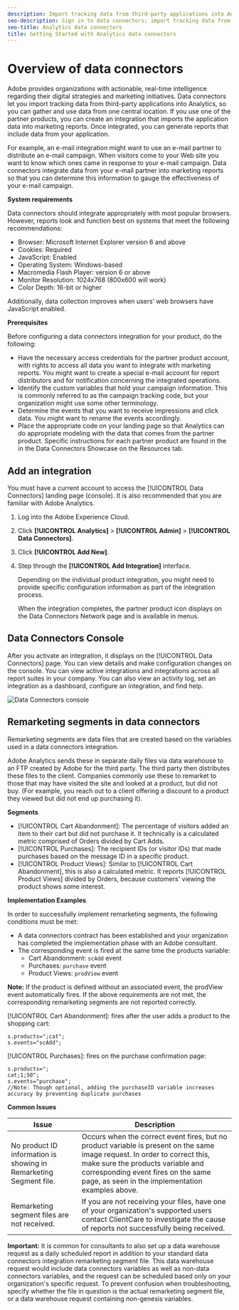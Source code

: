 ```yaml
---
description: Import tracking data from third-party applications into Analytics.
seo-description: Sign in to data connectors; import tracking data from third-party applications into Analytics, add integrations, data connectors console.
seo-title: Analytics data connectors
title: Getting Started with Analytics data connectors
---
```


# Overview of data connectors

Adobe provides organizations with actionable, real-time intelligence regarding their digital strategies and marketing initiatives. Data connectors let you import tracking data from third-party applications into Analytics, so you can gather and use data from one central location. If you use one of the partner products, you can create an integration that imports the application data into marketing reports. Once integrated, you can generate reports that include data from your application.

For example, an e-mail integration might want to use an e-mail partner to distribute an e-mail campaign. When visitors come to your Web site you want to know which ones came in response to your e-mail campaign. Data connectors integrate data from your e-mail partner into marketing reports so that you can determine this information to gauge the effectiveness of your e-mail campaign.

**System requirements**

Data connectors should integrate appropriately with most popular browsers. However, reports look and function best on systems that meet the following recommendations:

* Browser: Microsoft Internet Explorer version 6 and above
* Cookies: Required
* JavaScript: Enabled
* Operating System: Windows-based
* Macromedia Flash Player: version 6 or above
* Monitor Resolution: 1024x768 (800x600 will work)
* Color Depth: 16-bit or higher

Additionally, data collection improves when users’ web browsers have JavaScript enabled.

**Prerequisites**

Before configuring a data connectors integration for your product, do the following:

* Have the necessary access credentials for the partner product account, with rights to access all data you want to integrate with marketing reports. You might want to create a special e-mail account for report distributors and for notification concerning the integrated operations.
* Identify the custom variables that hold your campaign information. This is commonly referred to as the campaign tracking code, but your organization might use some other terminology.
* Determine the events that you want to receive impressions and click data. You might want to rename the events accordingly.
* Place the appropriate code on your landing page so that Analytics can do appropriate modeling with the data that comes from the partner product. Specific instructions for each partner product are found in the in the Data Connectors Showcase on the Resources tab.

## Add an integration

You must have a current account to access the [!UICONTROL Data Connectors] landing page (console). It is also recommended that you are familiar with Adobe Analytics.

1. Log into the Adobe Experience Cloud.
1. Click **[!UICONTROL Analytics]** > **[!UICONTROL Admin]** > **[!UICONTROL Data Connectors]**.
1. Click **[!UICONTROL Add New]**.
1. Step through the **[!UICONTROL Add Integration]** interface.

    Depending on the individual product integration, you might need to provide specific configuration information as part of the integration process.

    When the integration completes, the partner product icon displays on the Data Connectors Network page and is available in menus.

## Data Connectors Console

After you activate an integration, it displays on the [!UICONTROL Data Connectors] page. You can view details and make configuration changes on the console. You can view active integrations and integrations across all report suites in your company. You can also view an activity log, set an integration as a dashboard, configure an integration, and find help.

![Data Connectors console](assets/data-connectors-console.png)

## Remarketing segments in data connectors

Remarketing segments are data files that are created based on the variables used in a data connectors integration.

Adobe Analytics sends these in separate daily files via data warehouse to an FTP created by Adobe for the third party. The third party then distributes these files to the client. Companies commonly use these to remarket to those that may have visited the site and looked at a product, but did not buy. (For example, you reach out to a client offering a discount to a product they viewed but did not end up purchasing it).

**Segments**

* [!UICONTROL Cart Abandonment]: The percentage of visitors added an item to their cart but did not purchase it. It technically is a calculated metric comprised of Orders divided by Cart Adds.
* [!UICONTROL Purchases]: The recipient IDs (or visitor IDs) that made purchases based on the message ID in a specific product.
* [!UICONTROL Product Views]: Similar to [!UICONTROL Cart Abandonment], this is also a calculated metric. It reports [!UICONTROL Product Views] divided by Orders, because customers' viewing the product shows some interest.

**Implementation Examples**

In order to successfully implement remarketing segments, the following conditions must be met:

* A data connectors contract has been established and your organization has completed the implementation phase with an Adobe consultant.
* The corresponding event is fired at the same time the products variable:
    * Cart Abandonment: `scAdd` event
    * Purchases: `purchase` event
    * Product Views: `prodView` event

**Note:** If the product is defined without an associated event, the prodView event automatically fires.
If the above requirements are not met, the corresponding remarketing segments are not reported correctly.

[!UICONTROL Cart Abandonment]: fires after the user adds a product to the shopping cart:

```
s.products=";cat";
s.events="scAdd";
```

[!UICONTROL Purchases]: fires on the purchase confirmation page:

```
s.products=";
cat;1;50";
s.events="purchase";
//Note: Though optional, adding the purchaseID variable increases accuracy by preventing duplicate purchases
```

**Common Issues**

| Issue    | Description  |
| -----------| ---------- |  
| No product ID information is showing in Remarketing Segment file. | Occurs when the correct event fires, but no product variable is present on the same image request. In order to correct this, make sure the products variable and corresponding event fires on the same page, as seen in the implementation examples above. |  
| Remarketing segment files are not received. | If you are not receiving your files, have one of your organization's supported users contact ClientCare to investigate the cause of reports not successfully being received. |

**Important:** It is common for consultants to also set up a data warehouse request as a daily scheduled report in addition to your standard data connectors integration remarketing segment file. This data warehouse request would include data connectors variables as well as non-data connectors variables, and the request can be scheduled based only on your organization's specific request. To prevent confusion when troubleshooting, specify whether the file in question is the actual remarketing segment file, or a data warehouse request containing non-genesis variables.
